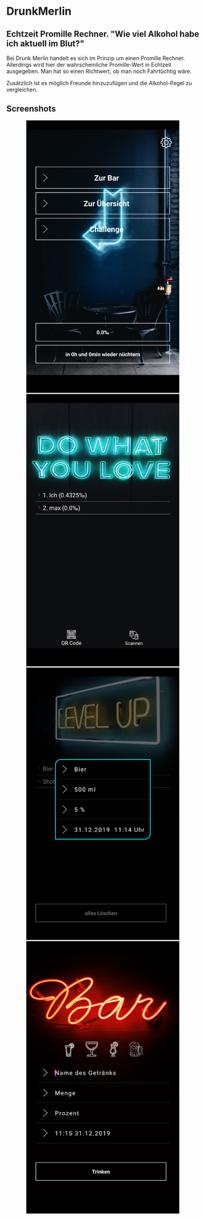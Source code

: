 # DrunkMerlin
## Echtzeit Promille Rechner. "Wie viel Alkohol habe ich aktuell im Blut?"
Bei Drunk Merlin handelt es sich im Prinzip um einen Promille Rechner. Allerdings wird hier der wahrscheinliche Promille-Wert in Echtzeit ausgegeben. Man hat so einen Richtwert, ob man noch Fahrtüchtig wäre.

Zusätzlich ist es möglich Freunde hinzuzufügen und die Alkohol-Pegel zu vergleichen.

## Screenshots
<p align="center">
  <img width="400" src="https://github.com/vonWeihermuehle/DrunkMerlin/blob/master/allgemeine_resourcen/PlayStore/Screenshot_1577787013.png">
  </br>
  <img width="400" src="https://github.com/vonWeihermuehle/DrunkMerlin/blob/master/allgemeine_resourcen/PlayStore/Screenshot_1577787283.png">
  </br>
  <img width="400" src="https://github.com/vonWeihermuehle/DrunkMerlin/blob/master/allgemeine_resourcen/PlayStore/Screenshot_1577787290.png">
  </br>
  <img width="400" src="https://github.com/vonWeihermuehle/DrunkMerlin/blob/master/allgemeine_resourcen/PlayStore/Screenshot_1577787407.png">
</p>
